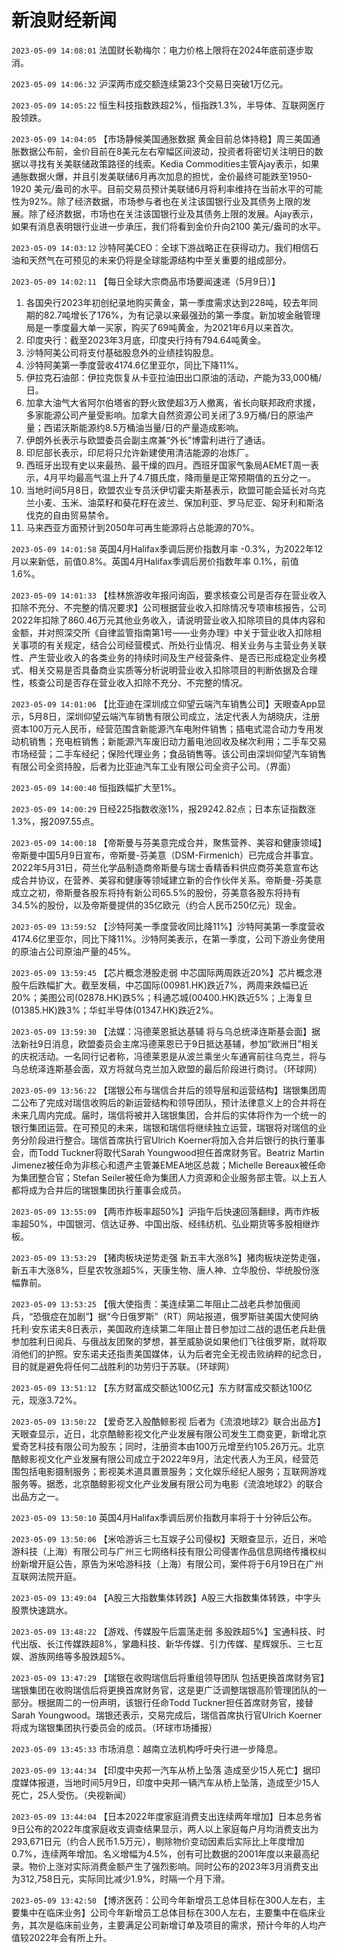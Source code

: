 # 新浪财经新闻
`2023-05-09 14:08:01` 法国财长勒梅尔：电力价格上限将在2024年底前逐步取消。

`2023-05-09 14:06:32` 沪深两市成交额连续第23个交易日突破1万亿元。

`2023-05-09 14:05:22` 恒生科技指数跌超2%，恒指跌1.3%，半导体、互联网医疗股领跌。

`2023-05-09 14:04:05` 【市场静候美国通胀数据 黄金目前总体持稳】周三美国通胀数据公布前，金价目前在8美元左右窄幅区间波动，投资者将密切关注明日的数据以寻找有关美联储政策路径的线索。Kedia Commodities主管Ajay表示，如果通胀数据火爆，并且引发美联储6月再次加息的担忧，金价最终可能跌至1950-1920 美元/盎司的水平。目前交易员预计美联储6月将利率维持在当前水平的可能性为92%。除了经济数据，市场参与者也在关注该国银行业及其债务上限的发展。除了经济数据，市场也在关注该国银行业及其债务上限的发展。Ajay表示，如果有消息表明银行业进一步承压，我们将看到金价升向2100 美元/盎司的水平。

`2023-05-09 14:03:12` 沙特阿美CEO：全球下游战略正在获得动力。我们相信石油和天然气在可预见的未来仍将是全球能源结构中至关重要的组成部分。

`2023-05-09 14:02:11` 【每日全球大宗商品市场要闻速递（5月9日）】
1. 各国央行2023年初创纪录地购买黄金，第一季度需求达到228吨，较去年同期的82.7吨增长了176%，为有记录以来最强劲的第一季度。新加坡金融管理局是一季度最大单一买家，购买了69吨黄金，为2021年6月以来首次。
2. 印度央行：截至2023年3月底，印度央行持有794.64吨黄金。
3. 沙特阿美公司将支付基础股息外的业绩挂钩股息。
4. 沙特阿美第一季度营收4174.6亿里亚尔，同比下降11%。
5. 伊拉克石油部：伊拉克恢复从卡亚拉油田出口原油的活动，产能为33,000桶/日。
6. 加拿大油气大省阿尔伯塔省的野火致使超3万人撤离，省长向联邦政府求援，多家能源公司产量受影响。加拿大自然资源公司关闭了3.9万桶/日的原油产量；西诺沃斯能源约8.5万桶油当量/日的产量造成影响。
7. 伊朗外长表示与欧盟委员会副主席兼“外长”博雷利进行了通话。
8. 印尼部长表示，印尼将只允许新建使用清洁能源的冶炼厂。
9. 西班牙出现有史以来最热、最干燥的四月。西班牙国家气象局AEMET周一表示，4月平均最高气温上升了4.7摄氏度，降雨量是正常预期值的五分之一。
10. 当地时间5月8日，欧盟农业专员沃伊切霍夫斯基表示，欧盟可能会延长对乌克兰小麦、玉米、油菜籽和葵花籽在波兰、保加利亚、罗马尼亚、匈牙利和斯洛伐克的自由贸易禁令。
11. 马来西亚方面预计到2050年可再生能源将占总能源的70%。

`2023-05-09 14:01:58` 英国4月Halifax季调后房价指数月率 -0.3%，为2022年12月以来新低，前值0.8%。英国4月Halifax季调后房价指数年率 0.1%，前值1.6%。

`2023-05-09 14:01:33` 【桂林旅游收年报问询函，要求核查公司是否存在营业收入扣除不充分、不完整的情况要求】公司根据营业收入扣除情况专项审核报告，公司2022年扣除了860.46万元其他业务收入，请说明营业收入扣除项目的具体内容和金额，并对照深交所《自律监管指南第1号——业务办理》中关于营业收入扣除相关事项的有关规定，结合公司经营模式、所处行业情况、相关业务与主营业务关联性、产生营业收入的各类业务的持续时间及生产经营条件、是否已形成稳定业务模式、相关交易是否具备商业实质等分析说明营业收入扣除项目的判断依据及合理性，核查公司是否存在营业收入扣除不充分、不完整的情况。

`2023-05-09 14:01:06` 【比亚迪在深圳成立仰望云端汽车销售公司】天眼查App显示，5月8日，深圳仰望云端汽车销售有限公司成立，法定代表人为胡晓庆，注册资本100万元人民币，经营范围含新能源汽车电附件销售；插电式混合动力专用发动机销售；充电桩销售；新能源汽车废旧动力蓄电池回收及梯次利用；二手车交易市场经营；二手车经纪；保险代理业务；食品销售等。该公司由深圳仰望汽车销售有限公司全资持股，后者为比亚迪汽车工业有限公司全资子公司。（界面）

`2023-05-09 14:00:40` 恒指跌幅扩大至1%。

`2023-05-09 14:00:29` 日经225指数收涨1%，报29242.82点；日本东证指数涨1.3%，报2097.55点。

`2023-05-09 14:00:18` 【帝斯曼与芬美意完成合并，聚焦营养、美容和健康领域】帝斯曼中国5月9日宣布，帝斯曼-芬美意（DSM-Firmenich）已完成合并事宜。2022年5月31日，荷兰化学品制造商帝斯曼与瑞士香精香料供应商芬美意宣布达成合并协议，在营养、美容和健康等领域建立新的合作伙伴关系。帝斯曼-芬美意成立之初，帝斯曼各股东将持有新公司65.5%的股份，芬美意各股东将持有34.5%的股份，以及帝斯曼提供的35亿欧元（约合人民币250亿元）现金。

`2023-05-09 13:59:52` 【沙特阿美一季度营收同比降11%】沙特阿美第一季度营收4174.6亿里亚尔，同比下降11%。沙特阿美表示，在第一季度，公司下游业务使用的原油占公司原油产量的45%。

`2023-05-09 13:59:45` 【芯片概念港股走弱 中芯国际两周跌近20%】芯片概念港股午后跌幅扩大。截至发稿，中芯国际(00981.HK)跌近7%，两周来跌幅已近20%；美图公司(02878.HK)跌5%；科通芯城(00400.HK)跌近5%；上海复旦(01385.HK)跌3%；华虹半导体(01347.HK)跌近2%。

`2023-05-09 13:59:30` 【法媒：冯德莱恩抵达基辅 将与乌总统泽连斯基会面】据法新社9日消息，欧盟委员会主席冯德莱恩已于9日抵达基辅，参加“欧洲日”相关的庆祝活动。一名同行记者称，冯德莱恩是从波兰乘坐火车通宵前往乌克兰，将与乌总统泽连斯基会面，双方将就乌克兰加入欧盟的最后阶段进行商讨。（环球网）

`2023-05-09 13:56:22` 【瑞银公布与瑞信合并后的领导层和运营结构】瑞银集团周二公布了完成对瑞信收购后的新运营结构和领导团队，预计法律意义上的合并将在未来几周内完成。届时，瑞信将被并入瑞银集团，合并后的实体将作为一个统一的银行集团运营。在可预见的未来，瑞银和瑞信将继续独立运营，瑞银将对瑞信的业务分阶段进行整合。瑞信首席执行官Ulrich Koerner将加入合并后银行的执行董事会，而Todd Tuckner将取代Sarah Youngwood担任首席财务官。Beatriz Martin Jimenez被任命为非核心和遗产主管兼EMEA地区总裁；Michelle Bereaux被任命为集团整合官；Stefan Seiler被任命为集团人力资源和企业服务部主管。以上五人都将成为合并后的瑞银集团执行董事会成员。

`2023-05-09 13:55:09` 【两市炸板率超50%】沪指午后快速回落翻绿，两市炸板率超50%，中国银河、信达证券、中国出版、经纬纺机、弘业期货等多股相继炸板。

`2023-05-09 13:53:29` 【猪肉板块逆势走强 新五丰大涨8%】猪肉板块逆势走强，新五丰大涨8%，巨星农牧涨超5%，天康生物、唐人神、立华股份、华统股份涨幅靠前。

`2023-05-09 13:53:25` 【俄大使指责：美连续第二年阻止二战老兵参加俄阅兵，“恐俄症在加剧”】据“今日俄罗斯”（RT）网站报道，俄罗斯驻美国大使阿纳托利·安东诺夫8日表示，美国政府连续第二年阻止昔日参加过二战的退伍老兵赴俄参加胜利日阅兵、与俄战友团聚的梦想，甚至威胁说如果他们飞往俄罗斯，就将取消他们的护照。安东诺夫还指责美国媒体，认为后者完全无视击败纳粹的纪念日，目的就是避免将任何二战胜利的功劳归于苏联。（环球网）

`2023-05-09 13:51:12` 【东方财富成交额达100亿元】东方财富成交额达100亿元，现涨3.72%。

`2023-05-09 13:50:22` 【爱奇艺入股酷鲸影视 后者为《流浪地球2》联合出品方】天眼查显示，近日，北京酷鲸影视文化产业发展有限公司发生工商变更，新增北京爱奇艺科技有限公司为股东；同时，注册资本由100万元增至约105.26万元。北京酷鲸影视文化产业发展有限公司成立于2022年9月，法定代表人为王风，经营范围包括电影摄制服务；影视美术道具置景服务；文化娱乐经纪人服务；互联网游戏服务等。据悉，北京酷鲸影视文化产业发展有限公司为电影《流浪地球2》的联合出品方之一。

`2023-05-09 13:50:10` 英国4月Halifax季调后房价指数月率将于十分钟后公布。

`2023-05-09 13:50:06` 【米哈游诉三七互娱子公司侵权】天眼查显示，近日，米哈游科技（上海）有限公司与广州三七网络科技有限公司侵害作品信息网络传播权纠纷新增开庭公告，原告为米哈游科技（上海）有限公司，案件将于6月19日在广州互联网法院开庭。

`2023-05-09 13:49:04` 【A股三大指数集体转跌】A股三大指数集体转跌，中字头股票快速跳水。

`2023-05-09 13:48:22` 【游戏、传媒股午后震荡走弱 多股跌超5%】宝通科技、时代出版、长江传媒跌超8%，掌趣科技、新华传媒、引力传媒、星辉娱乐、三七互娱、游族网络等多股跌超5%。

`2023-05-09 13:47:29` 【瑞银在收购瑞信后将重组领导团队 包括更换首席财务官】瑞银集团在收购瑞信后将更换首席财务官，这是更广泛调整瑞银高阶管理团队的一部分。根据周二的一份声明，该银行任命Todd Tuckner担任首席财务官，接替Sarah Youngwood。瑞银还表示，交易完成后，瑞信首席执行官Ulrich Koerner将成为瑞银集团执行委员会的成员。（环球市场播报）

`2023-05-09 13:45:33` 市场消息：越南立法机构呼吁央行进一步降息。

`2023-05-09 13:44:34` 【印度中央邦一汽车从桥上坠落 造成至少15人死亡】据印度媒体报道，当地时间5月9日，印度中央邦一辆汽车从桥上坠落，造成至少15人死亡，25人受伤。（央视新闻）

`2023-05-09 13:44:04` 【日本2022年度家庭消费支出连续两年增加】日本总务省9日公布的2022年度家庭收支调查结果显示，两人以上家庭每户月均消费支出为293,671日元（约合人民币1.5万元），剔除物价变动因素后实际比上年度增加0.7%，连续两年增加。名义增幅为4.5%，创有可比数据的2001年度以来最高纪录。物价上涨对实际消费金额产生了强烈影响。同时公布的2023年3月消费支出为312,758日元，实际同比减少1.9%，时隔一个月下滑。

`2023-05-09 13:42:50` 【博济医药：公司今年新增员工总体目标在300人左右，主要集中在临床业务】公司今年新增员工总体目标在300人左右，主要集中在临床业务，其次是临床前业务，主要满足公司新增订单及项目的需求，预计今年的人均产值较2022年会有所上升。

